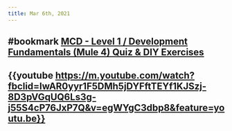```yaml
---
title: Mar 6th, 2021
---
```


## #bookmark [MCD - Level 1 / Development Fundamentals (Mule 4) Quiz & DIY Exercises](https://training.mulesoft.com/course/development-fundamentals-mule4/quiz-diy)
## {{youtube https://m.youtube.com/watch?fbclid=IwAR0yyr1F5DMh5jDYFftTEYf1KJSzj-8D3pVGqUQ6Ls3g-j55S4cP76JxP7Q&v=egWYgC3dbp8&feature=youtu.be}}
